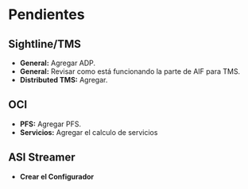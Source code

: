 # Pendientes

## Sightline/TMS
- **General:** Agregar ADP.
- **General:** Revisar como está funcionando la parte de AIF para TMS.
- **Distributed TMS:** Agregar.

## OCI
- **PFS:** Agregar PFS.
- **Servicios:** Agregar el calculo de servicios

## ASI Streamer
- **Crear el Configurador**
